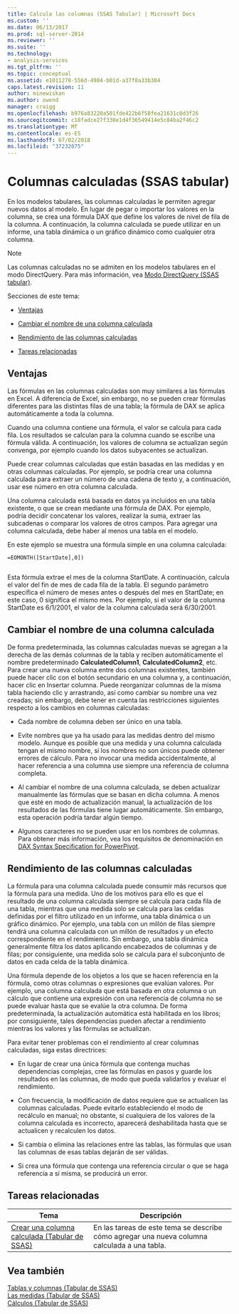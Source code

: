 ```yaml
---
title: Calcula las columnas (SSAS Tabular) | Microsoft Docs
ms.custom: ''
ms.date: 06/13/2017
ms.prod: sql-server-2014
ms.reviewer: ''
ms.suite: ''
ms.technology:
- analysis-services
ms.tgt_pltfrm: ''
ms.topic: conceptual
ms.assetid: e1011278-556d-4984-b01d-a37f8a33b304
caps.latest.revision: 11
author: minewiskan
ms.author: owend
manager: craigg
ms.openlocfilehash: b976a83220a501fde422b6f58fea21631c0d3f26
ms.sourcegitcommit: c18fadce27f330e1d4f36549414e5c84ba2f46c2
ms.translationtype: MT
ms.contentlocale: es-ES
ms.lasthandoff: 07/02/2018
ms.locfileid: "37232075"
---
```

# <a name="calculated-columns-ssas-tabular"></a>Columnas calculadas (SSAS tabular)
  En los modelos tabulares, las columnas calculadas le permiten agregar nuevos datos al modelo. En lugar de pegar o importar los valores en la columna, se crea una fórmula DAX que define los valores de nivel de fila de la columna. A continuación, la columna calculada se puede utilizar en un informe, una tabla dinámica o un gráfico dinámico como cualquier otra columna.  
  
> [!NOTE]  
>  Las columnas calculadas no se admiten en los modelos tabulares en el modo DirectQuery. Para más información, vea [Modo DirectQuery &#40;SSAS tabular&#41;](directquery-mode-ssas-tabular.md).  
  
 Secciones de este tema:  
  
-   [Ventajas](#bkmk_understanding)  
  
-   [Cambiar el nombre de una columna calculada](#bkmk_naming)  
  
-   [Rendimiento de las columnas calculadas](#bkmk_perf)  
  
-   [Tareas relacionadas](#bkmk_rel_tasks)  
  
##  <a name="bkmk_understanding"></a> Ventajas  
 Las fórmulas en las columnas calculadas son muy similares a las fórmulas en Excel. A diferencia de Excel, sin embargo, no se pueden crear fórmulas diferentes para las distintas filas de una tabla; la fórmula de DAX se aplica automáticamente a toda la columna.  
  
 Cuando una columna contiene una fórmula, el valor se calcula para cada fila. Los resultados se calculan para la columna cuando se escribe una fórmula válida. A continuación, los valores de columna se actualizan según convenga, por ejemplo cuando los datos subyacentes se actualizan.  
  
 Puede crear columnas calculadas que están basadas en las medidas y en otras columnas calculadas. Por ejemplo, se podría crear una columna calculada para extraer un número de una cadena de texto y, a continuación, usar ese número en otra columna calculada.  
  
 Una columna calculada está basada en datos ya incluidos en una tabla existente, o que se crean mediante una fórmula de DAX. Por ejemplo, podría decidir concatenar los valores, realizar la suma, extraer las subcadenas o comparar los valores de otros campos. Para agregar una columna calculada, debe haber al menos una tabla en el modelo.  
  
 En este ejemplo se muestra una fórmula simple en una columna calculada:  
  
```  
=EOMONTH([StartDate],0])  
  
```  
  
 Esta fórmula extrae el mes de la columna StartDate. A continuación, calcula el valor del fin de mes de cada fila de la tabla. El segundo parámetro especifica el número de meses antes o después del mes en StartDate; en este caso, 0 significa el mismo mes. Por ejemplo, si el valor de la columna StartDate es 6/1/2001, el valor de la columna calculada será 6/30/2001.  
  
##  <a name="bkmk_naming"></a> Cambiar el nombre de una columna calculada  
 De forma predeterminada, las columnas calculadas nuevas se agregan a la derecha de las demás columnas de la tabla y reciben automáticamente el nombre predeterminado **CalculatedColumn1**, **CalculatedColumn2**, etc. Para crear una nueva columna entre dos columnas existentes, también puede hacer clic con el botón secundario en una columna y, a continuación, hacer clic en Insertar columna. Puede reorganizar columnas de la misma tabla haciendo clic y arrastrando, así como cambiar su nombre una vez creadas; sin embargo, debe tener en cuenta las restricciones siguientes respecto a los cambios en columnas calculadas:  
  
-   Cada nombre de columna deben ser único en una tabla.  
  
-   Evite nombres que ya ha usado para las medidas dentro del mismo modelo. Aunque es posible que una medida y una columna calculada tengan el mismo nombre, si los nombres no son únicos puede obtener errores de cálculo. Para no invocar una medida accidentalmente, al hacer referencia a una columna use siempre una referencia de columna completa.  
  
-   Al cambiar el nombre de una columna calculada, se deben actualizar manualmente las fórmulas que se basan en dicha columna. A menos que esté en modo de actualización manual, la actualización de los resultados de las fórmulas tiene lugar automáticamente. Sin embargo, esta operación podría tardar algún tiempo.  
  
-   Algunos caracteres no se pueden usar en los nombres de columnas. Para obtener más información, vea los requisitos de denominación en [DAX Syntax Specification for PowerPivot](https://msdn.microsoft.com/library/ee634217(v=sql.120).aspx).  
  
##  <a name="bkmk_perf"></a> Rendimiento de las columnas calculadas  
 La fórmula para una columna calculada puede consumir más recursos que la fórmula para una medida. Uno de los motivos para ello es que el resultado de una columna calculada siempre se calcula para cada fila de una tabla, mientras que una medida solo se calcula para las celdas definidas por el filtro utilizado en un informe, una tabla dinámica o un gráfico dinámico. Por ejemplo, una tabla con un millón de filas siempre tendrá una columna calculada con un millón de resultados y un efecto correspondiente en el rendimiento. Sin embargo, una tabla dinámica generalmente filtra los datos aplicando encabezados de columnas y de filas; por consiguiente, una medida solo se calcula para el subconjunto de datos en cada celda de la tabla dinámica.  
  
 Una fórmula depende de los objetos a los que se hacen referencia en la fórmula, como otras columnas o expresiones que evalúan valores. Por ejemplo, una columna calculada que está basada en otra columna o un cálculo que contiene una expresión con una referencia de columna no se puede evaluar hasta que se evalúe la otra columna. De forma predeterminada, la actualización automática está habilitada en los libros; por consiguiente, tales dependencias pueden afectar a rendimiento mientras los valores y las fórmulas se actualizan.  
  
 Para evitar tener problemas con el rendimiento al crear columnas calculadas, siga estas directrices:  
  
-   En lugar de crear una única fórmula que contenga muchas dependencias complejas, cree las fórmulas en pasos y guarde los resultados en las columnas, de modo que pueda validarlos y evaluar el rendimiento.  
  
-   Con frecuencia, la modificación de datos requiere que se actualicen las columnas calculadas. Puede evitarlo estableciendo el modo de recálculo en manual; no obstante, si cualquiera de los valores de la columna calculada es incorrecto, aparecerá deshabilitada hasta que se actualicen y recalculen los datos.  
  
-   Si cambia o elimina las relaciones entre las tablas, las fórmulas que usan las columnas de esas tablas dejarán de ser válidas.  
  
-   Si crea una fórmula que contenga una referencia circular o que se haga referencia a sí misma, se producirá un error.  
  
##  <a name="bkmk_rel_tasks"></a> Tareas relacionadas  
  
|Tema|Descripción|  
|-----------|-----------------|  
|[Crear una columna calculada &#40;Tabular de SSAS&#41;](ssas-calculated-columns-create-a-calculated-column.md)|En las tareas de este tema se describe cómo agregar una nueva columna calculada a una tabla.|  
  
## <a name="see-also"></a>Vea también  
 [Tablas y columnas &#40;Tabular de SSAS&#41;](tables-and-columns-ssas-tabular.md)   
 [Las medidas &#40;Tabular de SSAS&#41;](measures-ssas-tabular.md)   
 [Cálculos &#40;Tabular de SSAS&#41;](calculations-ssas-tabular.md)  
  
  
